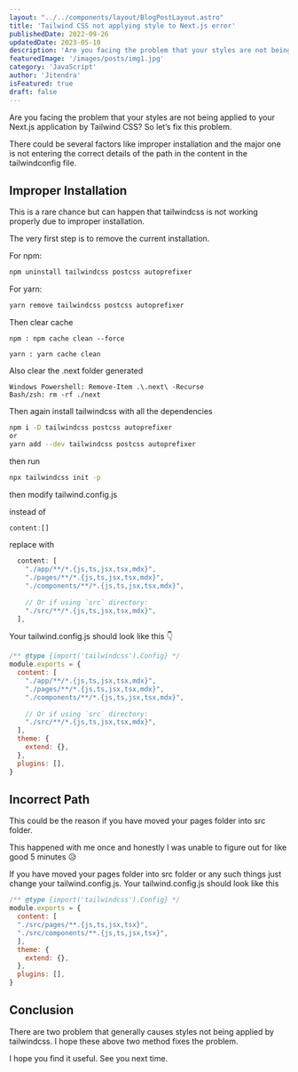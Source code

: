 ```yaml
---
layout: "../../components/layout/BlogPostLayout.astro"
title: 'Tailwind CSS not applying style to Next.js error'
publishedDate: 2022-09-26
updatedDate: 2023-05-10
description: 'Are you facing the problem that your styles are not being applied to your Next.js application by Tailwind CSS?'
featuredImage: '/images/posts/img1.jpg'
category: 'JavaScript'
author: 'Jitendra'
isFeatured: true
draft: false
---
```




Are you facing the problem that your styles are not being applied to your Next.js application by Tailwind CSS? So let’s fix this problem.

There could be several factors like improper installation and the major one is not entering the correct details of the path in the content in the tailwindconfig file.

## Improper Installation

This is a rare chance but can happen that tailwindcss is not working properly due to improper installation.

The very first step is to remove the current installation.

For npm:

```bash
npm uninstall tailwindcss postcss autoprefixer
```

For yarn:

```bash
yarn remove tailwindcss postcss autoprefixer
```

Then clear cache

 ```shell
npm : npm cache clean --force

yarn : yarn cache clean
 ```

Also clear the .next folder generated
```shell
Windows Powershell: Remove-Item .\.next\ -Recurse
Bash/zsh: rm -rf ./next
 ```

Then again install tailwindcss with all the dependencies

```bash
npm i -D tailwindcss postcss autoprefixer
or
yarn add --dev tailwindcss postcss autoprefixer
```

then run

```bash
npx tailwindcss init -p
```

then modify tailwind.config.js

instead of

```js
content:[]  
```
replace with

```js
  content: [
    "./app/**/*.{js,ts,jsx,tsx,mdx}",
    "./pages/**/*.{js,ts,jsx,tsx,mdx}",
    "./components/**/*.{js,ts,jsx,tsx,mdx}",
 
    // Or if using `src` directory:
    "./src/**/*.{js,ts,jsx,tsx,mdx}",
  ],
```

Your  tailwind.config.js should look like this 👇

```js
/** @type {import('tailwindcss').Config} */
module.exports = {
  content: [
    "./app/**/*.{js,ts,jsx,tsx,mdx}",
    "./pages/**/*.{js,ts,jsx,tsx,mdx}",
    "./components/**/*.{js,ts,jsx,tsx,mdx}",
 
    // Or if using `src` directory:
    "./src/**/*.{js,ts,jsx,tsx,mdx}",
  ],
  theme: {
    extend: {},
  },
  plugins: [],
}
```

## Incorrect Path

This could be the reason if you have moved your pages folder into src folder.

This happened with me once and honestly I was unable to figure out for like good 5 minutes 😥

If you have moved your pages folder into src folder or any such things  just change your tailwind.config.js. Your tailwind.config.js should look like this

```js
/** @type {import('tailwindcss').Config} */
module.exports = {
  content: [
  "./src/pages/**.{js,ts,jsx,tsx}",
  "./src/components/**.{js,ts,jsx,tsx}",
  ],
  theme: {
    extend: {},
  },
  plugins: [],
}
```

## Conclusion

There are two problem that generally causes styles not being applied by tailwindcss. I hope these above two method fixes the problem.

I hope you find it useful. See you next time.
